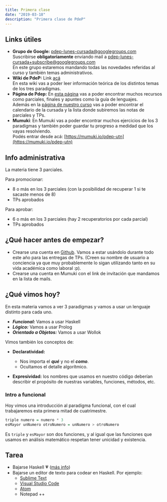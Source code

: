 ```yaml
---
title: Primera clase
date: "2019-03-18"
description: "Primera clase de PdeP"
---
```


## Links útiles

- **Grupo de Google:** [pdep-lunes-cursada@googlegroups.com](mailto:pdep-lunes-cursada@googlegroups.com)  
Suscribirse **obligatoriamente** enviando mail a [pdep-lunes-cursada+subscribe@googlegroups.com](mailto:pdep-lunes-cursada+subscribe@googlegroups.com)  
En este grupo estaremos mandando todas las novedades referidas al curso y también temas administrativos.
- **Wiki de PdeP:** Link [acá](http://wiki.uqbar.org/wiki/articles/paradigmas-de-programacion.html)  
En esta wiki vas a poder leer información teórica de los distintos temas de los tres paradigmas.
- **Página de Pdep:** En [esta página](http://pdep.com.ar) vas a poder encontrar muchos recursos como parciales, finales y apuntes como la guía de lenguajes.  
Además en la [página de nuestro curso](http://www.pdep.com.ar/Cursos/cursadas-anteriores/2019/2019-man-lunes) vas a poder encontrar el calendario de la cursada y la lista donde subiremos las notas de parciales y TPs.
- **Mumuki**: En Mumuki vas a poder encontrar muchos ejercicios de los 3 paradigmas y también poder guardar tu progreso a medidad que los vayas resolviendo.  
Podés entrar desde acá: [https://mumuki.io/pdep-utn](https://mumuki.io/pdep-utn)

## Info administrativa
La materia tiene 3 parciales.  

Para promocionar:
- 8 o más en los 3 parciales (con la posibilidad de recuperar 1 si te sacaste menos de 8)
- TPs aprobados

Para aprobar:
- 6 o más en los 3 parciales (hay 2 recuperatorios por cada parcial)
- TPs aprobados


## ¿Qué hacer antes de empezar?

- Crearse una cuenta en [Github](https://github.com). Vamos a estar usándolo durante todo este año para las entregas de TPs. (Creen su nombre de usuario a conciencia ya que muy probablemente lo sigan utilizando tanto en su vida académica como laboral :p).
- Crearse una cuenta en Mumuki con el link de invitación que mandamos en la lista de mails.

## ¿Qué vimos hoy?

En esta materia vamos a ver 3 paradigmas y vamos a usar un lenguaje distinto para cada uno.
- ***Funcional:*** Vamos a usar Haskell
- ***Lógico:*** Vamos a usar Prolog
- ***Orientado a Objetos:*** Vamos a usar Wollok

Vimos también los conceptos de:
 - **Declaratividad:**
   - Nos importa el ***qué*** y no el ***como***.
   - Ocultamos el detalle algorítmico.

 - **Expresividad:** los nombres que usamos en nuestro código deberían describir el propósito de nuestras variables, funciones, métodos, etc.

### Intro a funcional

Hoy vimos una introducción al paradigma funcional, con el cual trabajaremos esta primera mitad de cuatrimestre.


```haskell
triple numero = numero * 3
esMayor unNumero otroNumero = unNumero > otroNumero
```

Es ``triple`` y ``esMayor`` son dos funciones, y al igual que las funciones que usamos en análisis matemático respetan tener unicidad y existencia.

## Tarea
- Bajarse Haskell 💗 ([más info](http://www.pdep.com.ar/software/software-haskell))
- Bajarse un editor de texto para codear en Haskell. Por ejemplo:
  - [Sublime Text](https://www.sublimetext.com/3)
  - [Visual Studio Code](https://code.visualstudio.com/)
  - [Atom](https://atom.io/)
  - Notepad ++
